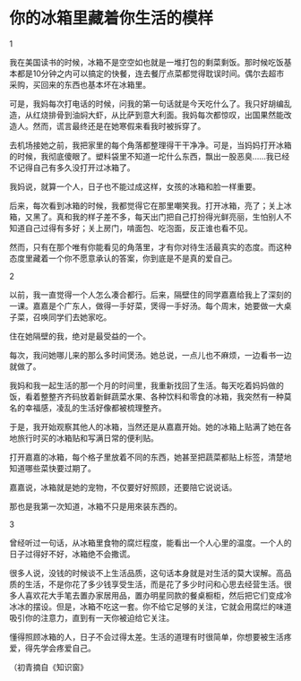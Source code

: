 # 你的冰箱里藏着你生活的模样

1 

我在美国读书的时候，冰箱不是空空如也就是一堆打包的剩菜剩饭。那时候吃饭基本都是10分钟之内可以搞定的快餐，连去餐厅点菜都觉得耽误时间。偶尔去超市采购，买回来的东西也基本坏在冰箱里。 

可是，我妈每次打电话的时候，问我的第一句话就是今天吃什么了。我只好胡编乱造，从红烧排骨到油焖大虾，从比萨到意大利面。我妈每次都惊叹，出国果然能改造人。然而，谎言最终还是在她寒假来看我时被拆穿了。 

去机场接她之前，我把家里的每个角落都整理得干干净净。可是，当妈妈打开冰箱的时候，我彻底傻眼了。塑料袋里不知道一坨什么东西，飘出一股恶臭……我已经不记得自己有多久没打开过冰箱了。 

我妈说，就算一个人，日子也不能过成这样，女孩的冰箱和脸一样重要。 

后来，每次看到冰箱的时候，我都觉得它在那里嘲笑我。打开冰箱，亮了；关上冰箱，又黑了。真和我的样子差不多，每天出门把自己打扮得光鲜亮丽，生怕别人不知道自己过得有多好；关上房门，啃面包、吃泡面，反正谁也看不见。 

然而，只有在那个唯有你能看见的角落里，才有你对待生活最真实的态度。而这种态度里藏着一个你不愿意承认的答案，你到底是不是真的爱自己。 

2 

以前，我一直觉得一个人怎么凑合都行。后来，隔壁住的同学嘉嘉给我上了深刻的一课。嘉嘉是个广东人，做得一手好菜，煲得一手好汤。每个周末，她要做一大桌子菜，召唤同学们去她家吃。 

住在她隔壁的我，绝对是最受益的一个。 

每次，我问她哪儿来的那么多时间煲汤。她总说，一点儿也不麻烦，一边看书一边就做了。 

我妈和我一起生活的那一个月的时间里，我重新找回了生活。每天吃着妈妈做的饭，看着整整齐齐码放着新鲜蔬菜水果、各种饮料和零食的冰箱，我突然有一种莫名的幸福感，凌乱的生活好像都被梳理整齐。 

于是，我开始观察其他人的冰箱，当然还是从嘉嘉开始。她的冰箱上贴满了她在各地旅行时买的冰箱贴和写满日常的便利贴。 

打开嘉嘉的冰箱，每个格子里放着不同的东西，她甚至把蔬菜都贴上标签，清楚地知道哪些菜快要过期了。 

嘉嘉说，冰箱就是她的宠物，不仅要好好照顾，还要陪它说说话。 

那也是我第一次知道，冰箱不只是用來装东西的。 

3 

曾经听过一句话，从冰箱里食物的腐烂程度，能看出一个人心里的温度。一个人的日子过得好不好，冰箱绝不会撒谎。 

很多人说，没钱的时候谈不上生活品质，这句话本身就是对生活的莫大误解。高品质的生活，不是你花了多少钱享受生活，而是花了多少时问和心思去经营生活。很多人喜欢花大手笔去置办家居用品，置办明星同款的餐桌橱柜，然后把它们变成冷冰冰的摆设。但是，冰箱不吃这一套。你不给它足够的关注，它就会用腐烂的味道吸引你的注意力，直到有一天你被迫给它关注。 

懂得照顾冰箱的人，日子不会过得太差。生活的道理有时很简单，你想要被生活疼爱，得先学会疼爱自己。 

（初青摘自《知识窗》